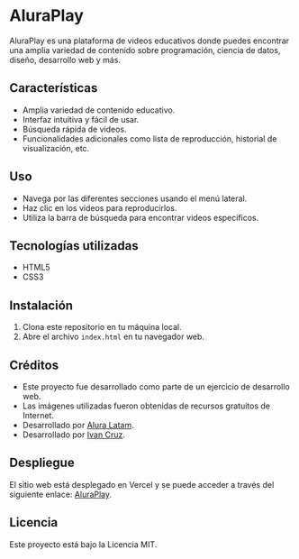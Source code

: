# AluraPlay

AluraPlay es una plataforma de videos educativos donde puedes encontrar una amplia variedad de contenido sobre programación, ciencia de datos, diseño, desarrollo web y más.

## Características
- Amplia variedad de contenido educativo.
- Interfaz intuitiva y fácil de usar.
- Búsqueda rápida de videos.
- Funcionalidades adicionales como lista de reproducción, historial de visualización, etc.

## Uso
- Navega por las diferentes secciones usando el menú lateral.
- Haz clic en los videos para reproducirlos.
- Utiliza la barra de búsqueda para encontrar videos específicos.

## Tecnologías utilizadas

- HTML5
- CSS3

## Instalación

1. Clona este repositorio en tu máquina local.
2. Abre el archivo `index.html` en tu navegador web.

## Créditos

- Este proyecto fue desarrollado como parte de un ejercicio de desarrollo web.
- Las imágenes utilizadas fueron obtenidas de recursos gratuitos de Internet.
- Desarrollado por [Alura Latam](https://www.linkedin.com/company/alura-latam/).
- Desarrollado por [Ivan Cruz](https://www.linkedin.com/in/ivan-cruz-1906mx/).


## Despliegue

El sitio web está desplegado en Vercel y se puede acceder a través del siguiente enlace: [AluraPlay](https://aluraplay-rho-rosy.vercel.app/).


## Licencia

Este proyecto está bajo la Licencia MIT.